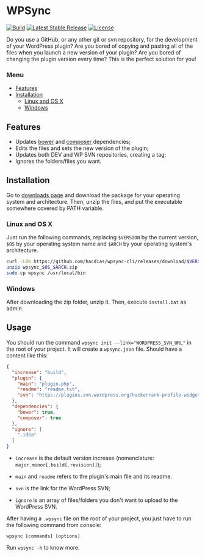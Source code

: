 # WPSync

[![Build](https://img.shields.io/travis/hacdias/wpsync-cli.svg?style=flat-square)](https://travis-ci.org/hacdias/wpsync-cli)
[![Latest Stable Release](https://img.shields.io/github/release/hacdias/wpsync-cli.svg?style=flat-square)](https://github.com/hacdias/wpsync-cli/releases)
[![License](https://img.shields.io/github/license/hacdias/wpsync-cli.svg?style=flat-square)](https://github.com/hacdias/wpsync-cli/blob/master/LICENSE)

Do you use a GitHub, or any other git or svn repository, for the development of your WordPress plugin? Are you bored of copying and pasting all of the files when you launch a new version of your plugin? Are you bored of changing the plugin version every time? This is the perfect solution for you!

### Menu

- [Features](#features)
- [Installation](#installation)
  + [Linux and OS X](#linux-and-os-x)
  + [Windows](#windows)

## Features

* Updates [bower](https://github.com/bower/bower) and [composer](https://github.com/composer/composer) dependencies;
* Edits the files and sets the new version of the plugin;
* Updates both DEV and WP SVN repositories, creating a tag;
* Ignores the folders/files you want.

## Installation

Go to [downloads page](https://github.com/hacdias/wpsync-cli/releases) and download the package for your operating system and architecture. Then, unzip the files, and put the executable somewhere covered by PATH variable.

### Linux and OS X

Just run the following commands, replacing ```$VERSION``` by the current version, ```$OS``` by your operating system name and ```$ARCH``` by your operating system's architecture.

```bash
curl -LOk https://github.com/hacdias/wpsync-cli/releases/download/$VERSION/$OS_$ARCH.zip
unzip wpsync_$OS_$ARCH.zip
sudo cp wpsync /usr/local/bin
```

### Windows

After downloading the zip folder, unzip it. Then, execute ```install.bat``` as admin.

## Usage

You should run the command ```wpsync init --link="WORDPRESS_SVN_URL"``` in the root of your project. It will create a ```wpsync.json``` file. Should have a content like this:

```json
{
  "increase": "build",
  "plugin": {
    "main": "plugin.php",
    "readme": "readme.txt",
    "svn": "https://plugins.svn.wordpress.org/hackerrank-profile-widget/",
  },
  "dependencies": {
    "bower": true,
    "composer": true
  },
  "ignore": [
    ".idea"
  ]
}

```

* ```increase``` is the default version increase (nomenclature: ```major.minor[.build[.revision]]```);

* ```main``` and ```readme``` refers to the plugin's main file and its readme.

* ```svn``` is the link for the WordPress SVN;

* ```ignore``` is an array of files/folders you don't want to upload to the WordPress SVN.

After having a ```.wpsync``` file on the root of your project, you just have to run the following command from console:

```
wpsync [commands] [options]
```

Run ```wpsync -h``` to know more.
